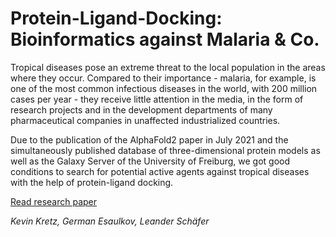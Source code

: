 # Protein-Ligand-Docking: Bioinformatics against Malaria & Co.

Tropical diseases pose an extreme threat to the local population in the areas where they occur. Compared to their importance - malaria, for example, is one of the most common infectious diseases in the world, with 200 million cases per year - they receive little attention in the media, in the form of research projects and in the development departments of many pharmaceutical companies in unaffected industrialized countries.

Due to the publication of the AlphaFold2 paper in July 2021 and the simultaneously published database of three-dimensional protein models as well as the Galaxy Server of the University of Freiburg, we got good conditions to search for potential active agents against tropical diseases with the help of protein-ligand docking.

[Read research paper](<docs/Schriftliche Arbeit/out/Jugend forscht 2022 - Protein-Liganden-Docking - Schriftliche Arbeit - Kevin Kretz, German Esaulkov, Leander Schäfer.pdf>)

_Kevin Kretz, German Esaulkov, Leander Schäfer_

